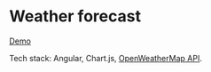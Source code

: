 # Weather forecast
[Demo](https://bzaitsev.github.io/angular-weather-app/)

Tech stack: Angular, Сhart.js, [OpenWeatherMap API](https://api.openweathermap.org).
